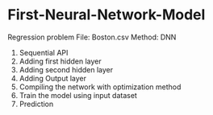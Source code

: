 # First-Neural-Network-Model

Regression problem
File: Boston.csv
Method: DNN

1) Sequential API
2) Adding first hidden layer
3) Adding second hidden layer
3) Adding Output layer
4) Compiling the network with optimization method
5) Train the model using input dataset
6) Prediction 
